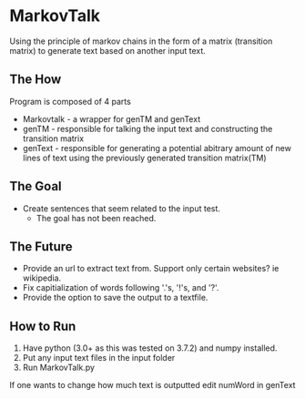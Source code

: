 # MarkovTalk
Using the principle of markov chains in the form of a matrix (transition matrix) to generate text based on another input text.


## The How

Program is composed of 4 parts
* Markovtalk -  a wrapper for genTM and genText
* genTM - responsible for talking the input text and constructing the transition matrix 
* genText - responsible for generating a potential abitrary amount of new lines of text using the previously generated transition matrix(TM)

## The Goal
* Create sentences that seem related to the input test.
    * The goal has not been reached.

## The Future
* Provide an url to extract text from. Support only certain websites? ie wikipedia.
* Fix capitialization of words following '.'s, '!'s, and '?'.
* Provide the option to save the output to a textfile.

## How to Run
1. Have python (3.0+ as this was tested on 3.7.2) and numpy installed.
2. Put any input text files in the input folder
3. Run MarkovTalk.py

If one wants to change how much text is outputted edit numWord in genText
